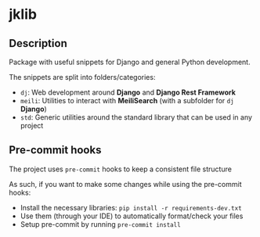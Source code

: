 # jklib

## Description
Package with useful snippets for Django and general Python development.

The snippets are split into folders/categories:
- `dj`: Web development around **Django** and **Django Rest Framework** 
- `meili`: Utilities to interact with **MeiliSearch** (with a subfolder for `dj` **Django**)
- `std`: Generic utilities around the standard library that can be used in any project 


## Pre-commit hooks
The project uses `pre-commit` hooks to keep a consistent file structure

As such, if you want to make some changes while using the pre-commit hooks:
- Install the necessary libraries: `pip install -r requirements-dev.txt`
- Use them (through your IDE) to automatically format/check your files
- Setup pre-commit by running `pre-commit install`
